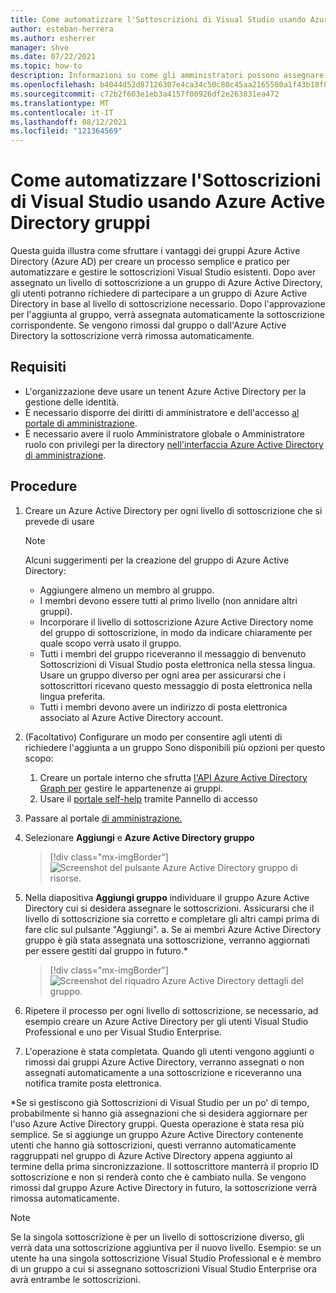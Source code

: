 ```yaml
---
title: Come automatizzare l'Sottoscrizioni di Visual Studio usando Azure Active Directory gruppi
author: esteban-herrera
ms.author: esherrer
manager: shve
ms.date: 07/22/2021
ms.topic: how-to
description: Informazioni su come gli amministratori possono assegnare sottoscrizioni e usando Azure Active Directory gruppi
ms.openlocfilehash: b4044d52d87126307e4ca34c50c80c45aa2165580a1f43b18f8fdb3a5bf2c7b5
ms.sourcegitcommit: c72b2f603e1eb3a4157f00926df2e263831ea472
ms.translationtype: MT
ms.contentlocale: it-IT
ms.lasthandoff: 08/12/2021
ms.locfileid: "121364569"
---
```

# <a name="how-to-automate-your-visual-studio-subscriptions-using-azure-active-directory-groups"></a>Come automatizzare l'Sottoscrizioni di Visual Studio usando Azure Active Directory gruppi

Questa guida illustra come sfruttare i vantaggi dei gruppi Azure Active Directory (Azure AD) per creare un processo semplice e pratico per automatizzare e gestire le sottoscrizioni Visual Studio esistenti.
Dopo aver assegnato un livello di sottoscrizione a un gruppo di Azure Active Directory, gli utenti potranno richiedere di partecipare a un gruppo di Azure Active Directory in base al livello di sottoscrizione necessario. Dopo l'approvazione per l'aggiunta al gruppo, verrà assegnata automaticamente la sottoscrizione corrispondente. Se vengono rimossi dal gruppo o dall'Azure Active Directory la sottoscrizione verrà rimossa automaticamente.

## <a name="requirements"></a>Requisiti
- L'organizzazione deve usare un tenent Azure Active Directory per la gestione delle identità.
- È necessario disporre dei diritti di amministratore e dell'accesso [al portale di amministrazione](https://manage.visualstudio.com).
- È necessario avere il ruolo Amministratore globale o Amministratore ruolo con privilegi per la directory [nell'interfaccia Azure Active Directory di amministrazione](https://aad.portal.azure.com/).

## <a name="how-to"></a>Procedure
1.  Creare un Azure Active Directory per ogni livello di sottoscrizione che si prevede di usare 
    > [!NOTE]
    > Alcuni suggerimenti per la creazione del gruppo di Azure Active Directory:
    > - Aggiungere almeno un membro al gruppo.
    > - I membri devono essere tutti al primo livello (non annidare altri gruppi).
    > - Incorporare il livello di sottoscrizione Azure Active Directory nome del gruppo di sottoscrizione, in modo da indicare chiaramente per quale scopo verrà usato il gruppo. 
    > - Tutti i membri del gruppo riceveranno il messaggio di benvenuto Sottoscrizioni di Visual Studio posta elettronica nella stessa lingua. Usare un gruppo diverso per ogni area per assicurarsi che i sottoscrittori ricevano questo messaggio di posta elettronica nella lingua preferita.
    > - Tutti i membri devono avere un indirizzo di posta elettronica associato al Azure Active Directory account.

2.  (Facoltativo) Configurare un modo per consentire agli utenti di richiedere l'aggiunta a un gruppo Sono disponibili più opzioni per questo scopo:
    1.  Creare un portale interno che sfrutta [l'API Azure Active Directory Graph per](https://docs.microsoft.com/graph/api/resources/groups-overview?view=graph-rest-1.0) gestire le appartenenze ai gruppi.
    2.  Usare il [portale self-help](https://docs.microsoft.com/azure/active-directory/enterprise-users/groups-self-service-management) tramite Pannello di accesso 
3.  Passare al portale [di amministrazione.](https://manage.visualstudio.com)
4.  Selezionare **Aggiungi** e **Azure Active Directory gruppo**
    > [!div class="mx-imgBorder"]
    > ![Screenshot del pulsante Azure Active Directory gruppo di risorse.](media/add-azure-ad-group.png "Fare clic sul pulsante Aggiungi e quindi Azure Active Directory gruppo")

5.  Nella diapositiva **Aggiungi gruppo** individuare il gruppo Azure Active Directory cui si desidera assegnare le sottoscrizioni. Assicurarsi che il livello di sottoscrizione sia corretto e completare gli altri campi prima di fare clic sul pulsante "Aggiungi".
    a.  Se ai membri Azure Active Directory gruppo è già stata assegnata una sottoscrizione, verranno aggiornati per essere gestiti dal gruppo in futuro.\*
    > [!div class="mx-imgBorder"]
    > ![Screenshot del riquadro Azure Active Directory dettagli del gruppo.](media/azure-ad-group-details.png "Selezionare il gruppo e il livello di sottoscrizione da assegnare a tale gruppo")

6.  Ripetere il processo per ogni livello di sottoscrizione, se necessario, ad esempio creare un Azure Active Directory per gli utenti Visual Studio Professional e uno per Visual Studio Enterprise.
7.  L'operazione è stata completata. Quando gli utenti vengono aggiunti o rimossi dai gruppi Azure Active Directory, verranno assegnati o non assegnati automaticamente a una sottoscrizione e riceveranno una notifica tramite posta elettronica.

\*Se si gestiscono già Sottoscrizioni di Visual Studio per un po' di tempo, probabilmente si hanno già assegnazioni che si desidera aggiornare per l'uso Azure Active Directory gruppi. Questa operazione è stata resa più semplice. Se si aggiunge un gruppo Azure Active Directory contenente utenti che hanno già sottoscrizioni, questi verranno automaticamente raggruppati nel gruppo di Azure Active Directory appena aggiunto al termine della prima sincronizzazione. Il sottoscrittore manterrà il proprio ID sottoscrizione e non si renderà conto che è cambiato nulla. Se vengono rimossi dal gruppo Azure Active Directory in futuro, la sottoscrizione verrà rimossa automaticamente. 

> [!NOTE]
>Se la singola sottoscrizione è per un livello di sottoscrizione diverso, gli verrà data una sottoscrizione aggiuntiva per il nuovo livello. Esempio: se un utente ha una singola sottoscrizione Visual Studio Professional e è membro di un gruppo a cui si assegnano sottoscrizioni Visual Studio Enterprise ora avrà entrambe le sottoscrizioni. 
